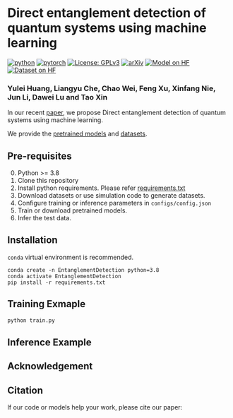 
# Direct entanglement detection of quantum systems using machine learning
[![python](https://img.shields.io/badge/Python-3.8-3776AB.svg?style=flat&logo=python&logoColor=white)](https://www.python.org)
[![pytorch](https://img.shields.io/badge/PyTorch-1.13.1-EE4C2C.svg?style=flat&logo=pytorch)](https://pytorch.org)
[![License: GPLv3](https://img.shields.io/badge/license-MIT-blue)](./LICENSE.txt)
[![arXiv](https://img.shields.io/badge/arXiv-2209.08501-b31b1b.svg)](https://arxiv.org/abs/2209.08501)
[![Model on HF](https://huggingface.co/datasets/huggingface/badges/resolve/main/model-on-hf-sm.svg)](https://huggingface.co/chemora/EntanglementDetectionModel/tree/main)
[![Dataset on HF](https://huggingface.co/datasets/huggingface/badges/resolve/main/dataset-on-hf-sm.svg)](https://huggingface.co/datasets/chemora/EntanglementDetectionDataSet/tree/main)
### Yulei Huang, Liangyu Che, Chao Wei, Feng Xu, Xinfang Nie, Jun Li, Dawei Lu and Tao Xin

In our recent [paper](https://arxiv.org/abs/2209.08501), we propose Direct entanglement detection of quantum systems using machine learning.

We provide the [pretrained models](https://huggingface.co/chemora/EntanglementDetectionModel/tree/main) and [datasets](https://huggingface.co/datasets/chemora/EntanglementDetectionDataSet/tree/main).

## Pre-requisites
0. Python >= 3.8
0. Clone this repository
0. Install python requirements. Please refer [requirements.txt](requirements.txt)
0. Download datasets or use simulation code to generate datasets.
0. Configure training or inference parameters in `configs/config.json`
0. Train or download pretrained models.
0. Infer the test data.

## Installation
`conda` virtual environment is recommended. 
```
conda create -n EntanglementDetection python=3.8
conda activate EntanglementDetection
pip install -r requirements.txt
```

## Training Exmaple
```sh
python train.py

```


## Inference Example


## Acknowledgement


## Citation

If our code or models help your work, please cite our paper:
```BibTeX

```
